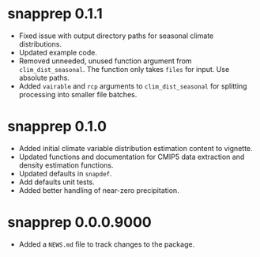 # snapprep 0.1.1

* Fixed issue with output directory paths for seasonal climate distributions.
* Updated example code.
* Removed unneeded, unused function argument from `clim_dist_seasonal`. The function only takes `files` for input. Use absolute paths.
* Added `vairable` and `rcp` arguments to `clim_dist_seasonal` for splitting processing into smaller file batches.

# snapprep 0.1.0

* Added initial climate variable distribution estimation content to vignette.
* Updated functions and documentation for CMIP5 data extraction and density estimation functions.
* Updated defaults in `snapdef`.
* Add defaults unit tests.
* Added better handling of near-zero precipitation.

# snapprep 0.0.0.9000

* Added a `NEWS.md` file to track changes to the package.
